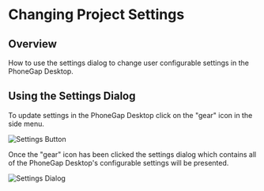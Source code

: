 # Changing Project Settings

## Overview

How to use the settings dialog to change user configurable settings in the PhoneGap Desktop.

## Using the Settings Dialog

To update settings in the PhoneGap Desktop click on the "gear" icon in the side menu.

![Settings Button](https://raw.github.com/phonegap/phonegap-app-desktop/master/docs-assets/settings/docs-settings-button.png)

Once the "gear" icon has been clicked the settings dialog which contains all of the PhoneGap Desktop's configurable settings will be presented.

![Settings Dialog](https://raw.github.com/phonegap/phonegap-app-desktop/master/docs-assets/settings/docs-settings-dialog.png)